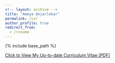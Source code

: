 ```yaml
---
<!-- layout: archive -->
title: "Ameya Anjarlekar"
permalink: /cv/
author_profile: true
redirect_from:
  - /resume
---
```


{% include base_path %}

[Click to View My Up-to-date Curriculum Vitae [PDF]](https://ankush0303.github.io//files/Ankush_CV.pdf)

<!-- <embed src="http://ameyanjarlekar.github.io/files/CV2pg.pdf" width="650" height="1800" type='application/pdf'> -->
